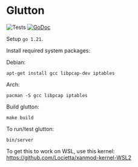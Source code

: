 # Glutton
![Tests](https://github.com/mushorg/glutton/actions/workflows/workflow.yml/badge.svg)
[![GoDoc](https://godoc.org/github.com/mushorg/glutton?status.svg)](https://godoc.org/github.com/mushorg/glutton)

Setup `go 1.21`. 

Install required system packages:

Debian:
```
apt-get install gcc libpcap-dev iptables
```

Arch:
```
pacman -S gcc libpcap iptables
```

Build glutton:
```
make build
```

To run/test glutton:
```
bin/server
```

To get this to work on WSL, use this kernel: https://github.com/Locietta/xanmod-kernel-WSL2
